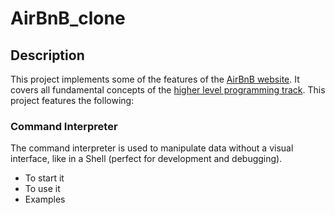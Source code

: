 # AirBnB_clone
## Description
This project implements some of the features of the [AirBnB website](https://www.airbnb.com/). It covers all fundamental concepts of the [higher level programming track](https://github.com/younesHassan/alx-higher_level_programming). This project features the following:
### Command Interpreter
The command interpreter is used to manipulate data without a visual interface, like in a Shell (perfect for development and debugging).
* To start it
* To use it
* Examples
